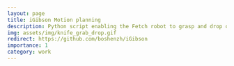 ```yaml
---
layout: page
title: iGibson Motion planning
description: Python script enabling the Fetch robot to grasp and drop objects at target locations in iGibson simulated environment.
img: assets/img/knife_grab_drop.gif
redirect: https://github.com/boshenzh/iGibson
importance: 1
category: work
---
```

